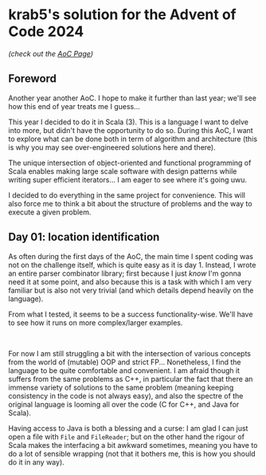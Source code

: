 # krab5's solution for the Advent of Code 2024

_(check out the [AoC Page](https://adventofcode.com/2024))_


## Foreword

Another year another AoC. I hope to make it further than last year; we'll see
how this end of year treats me I guess...

This year I decided to do it in Scala (3). This is a language I want to delve
into more, but didn't have the opportunity to do so. During this AoC, I want to
explore what can be done both in term of algorithm and architecture (this is why
you may see over-engineered solutions here and there).

The unique intersection of object-oriented and functional programming of Scala
enables making large scale software with design patterns while writing super
efficient iterators... I am eager to see where it's going uwu.

I decided to do everything in the same project for convenience. This will also
force me to think a bit about the structure of problems and the way to execute
a given problem.


## Day 01: location identification

As often during the first days of the AoC, the main time I spent coding was not
on the challenge itself, which is quite easy as it is day 1. Instead, I wrote an
entire parser combinator library; first because I just _know_ I'm gonna need it
at some point, and also because this is a task with which I am very familiar but
is also not very trivial (and which details depend heavily on the language).

From what I tested, it seems to be a success functionality-wise. We'll have to
see how it runs on more complex/larger examples.

<br>

For now I am still struggling a bit with the intersection of various concepts
from the world of (mutable) OOP and strict FP... Nonetheless, I find the
language to be quite comfortable and convenient. I am afraid though it suffers
from the same problems as C++, in particular the fact that there an immense
variety of solutions to the same problem (meaning keeping consistency in the
code is not always easy), and also the spectre of the original language is
looming all over the code (C for C++, and Java for Scala).

Having access to Java is both a blessing and a curse: I am glad I can just open
a file with `File` and `FileReader`; but on the other hand the rigour of Scala
makes the interfacing a bit awkward sometimes, meaning you have to do a lot of
sensible wrapping (not that it bothers me, this is how you should do it in any
way).



